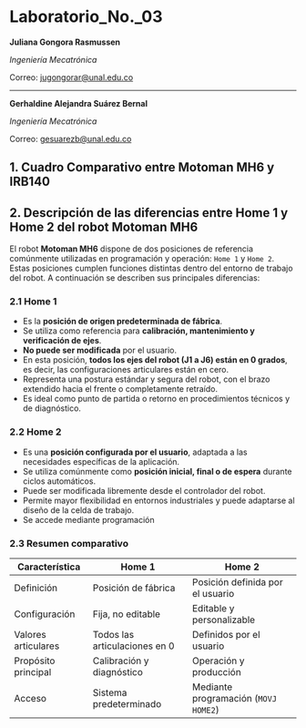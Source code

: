 # Laboratorio_No._03
**Juliana Gongora Rasmussen**


_Ingeniería Mecatrónica_

Correo: jugongorar@unal.edu.co

---


**Gerhaldine Alejandra Suárez Bernal**
  
  _Ingeniería Mecatrónica_

Correo: gesuarezb@unal.edu.co
## 1. Cuadro Comparativo entre Motoman MH6 y IRB140


## 2. Descripción de las diferencias entre Home 1 y Home 2 del robot Motoman MH6

El robot **Motoman MH6** dispone de dos posiciones de referencia comúnmente utilizadas en programación y operación: `Home 1` y `Home 2`. Estas posiciones cumplen funciones distintas dentro del entorno de trabajo del robot. A continuación se describen sus principales diferencias:

### 2.1 Home 1

- Es la **posición de origen predeterminada de fábrica**.
- Se utiliza como referencia para **calibración, mantenimiento y verificación de ejes**.
- **No puede ser modificada** por el usuario.
- En esta posición, **todos los ejes del robot (J1 a J6) están en 0 grados**, es decir, las configuraciones articulares están en cero.
- Representa una postura estándar y segura del robot, con el brazo extendido hacia el frente o completamente retraído.
- Es ideal como punto de partida o retorno en procedimientos técnicos y de diagnóstico.

### 2.2 Home 2

- Es una **posición configurada por el usuario**, adaptada a las necesidades específicas de la aplicación.
- Se utiliza comúnmente como **posición inicial, final o de espera** durante ciclos automáticos.
- Puede ser modificada libremente desde el controlador del robot.
- Permite mayor flexibilidad en entornos industriales y puede adaptarse al diseño de la celda de trabajo.
- Se accede mediante programación

  
### 2.3 Resumen comparativo

| Característica              | Home 1                               | Home 2                                |
|-----------------------------|---------------------------------------|----------------------------------------|
| Definición                  | Posición de fábrica                   | Posición definida por el usuario       |
| Configuración               | Fija, no editable                     | Editable y personalizable              |
| Valores articulares         | Todos las articulaciones en 0         | Definidos por el usuario               |
| Propósito principal         | Calibración y diagnóstico             | Operación y producción                 |
| Acceso                      | Sistema predeterminado                | Mediante programación (`MOVJ HOME2`)   |

  

